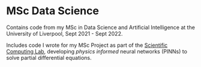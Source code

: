 # MSc Data Science

Contains code from my MSc in Data Science and Artificial Intelligence at the University of Liverpool, Sept 2021 - Sept 2022.

Includes code I wrote for my MSc Project as part of the [Scientific Computing Lab](https://github.com/SciCoLab), developing *physics informed* neural networks (PINNs) to solve partial differential equations.
